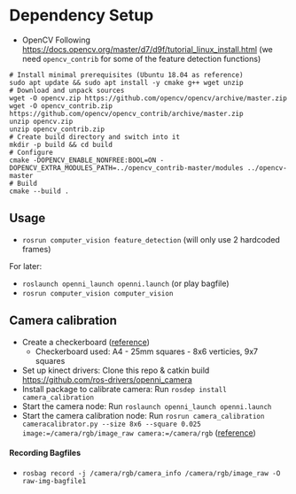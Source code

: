 # Dependency Setup
+ OpenCV
Following https://docs.opencv.org/master/d7/d9f/tutorial_linux_install.html (we need `opencv_contrib` for some of the feature detection functions)
```
# Install minimal prerequisites (Ubuntu 18.04 as reference)
sudo apt update && sudo apt install -y cmake g++ wget unzip
# Download and unpack sources
wget -O opencv.zip https://github.com/opencv/opencv/archive/master.zip
wget -O opencv_contrib.zip https://github.com/opencv/opencv_contrib/archive/master.zip
unzip opencv.zip
unzip opencv_contrib.zip
# Create build directory and switch into it
mkdir -p build && cd build
# Configure
cmake -DOPENCV_ENABLE_NONFREE:BOOL=ON -DOPENCV_EXTRA_MODULES_PATH=../opencv_contrib-master/modules ../opencv-master
# Build
cmake --build .
```

## Usage
+ `rosrun computer_vision feature_detection` (will only use 2 hardcoded frames)

For later:
+ `roslaunch openni_launch openni.launch` (or play bagfile)
+ `rosrun computer_vision computer_vision`

## Camera calibration
+ Create a checkerboard ([reference](https://markhedleyjones.com/projects/calibration-checkerboard-collection))
    + Checkerboard used: A4 - 25mm squares - 8x6 verticies, 9x7 squares
+ Set up kinect drivers: Clone this repo & catkin build https://github.com/ros-drivers/openni_camera
+ Install package to calibrate camera: Run `rosdep install camera_calibration`
+ Start the camera node: Run `roslaunch openni_launch openni.launch`
+ Start the camera calibration node: Run `rosrun camera_calibration cameracalibrator.py --size 8x6 --square 0.025 image:=/camera/rgb/image_raw camera:=/camera/rgb` ([reference](http://wiki.ros.org/camera_calibration/Tutorials/MonocularCalibration))


#### Recording Bagfiles
+ `rosbag record -j /camera/rgb/camera_info /camera/rgb/image_raw -O raw-img-bagfile1`

